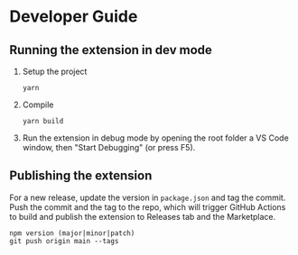 # Developer Guide

## Running the extension in dev mode

1. Setup the project
   ```
   yarn
   ```
1. Compile
   ```
   yarn build
   ```
1. Run the extension in debug mode by opening the root folder a VS Code window, then "Start Debugging" (or press F5).

## Publishing the extension

For a new release, update the version in `package.json` and tag the commit. Push the commit and the tag to the repo,
which will trigger GitHub Actions to build and publish the extension to Releases tab and the Marketplace.

```
npm version (major|minor|patch)
git push origin main --tags
```
